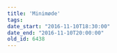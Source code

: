 ```yaml
---
title: 'Minimøde'
tags:
date_start: "2016-11-10T18:30:00"
date_end: "2016-11-10T20:00:00"
old_id: 6438
---
```


